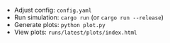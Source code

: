 - Adjust config: `config.yaml`
- Run simulation: `cargo run` (or `cargo run --release`)
- Generate plots: `python plot.py`
- View plots: `runs/latest/plots/index.html`
